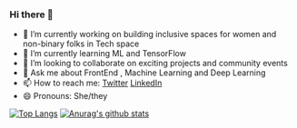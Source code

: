### Hi there 👋


- 🔭 I’m currently working on building inclusive spaces for women and non-binary folks in Tech space
- 🌱 I’m currently learning ML and TensorFlow
- 👯 I’m looking to collaborate on exciting projects and community events
- 💬 Ask me about FrontEnd , Machine Learning and Deep Learning
- 📫 How to reach me: <a href="https://twitter.com/potatostuts" target="_blank">Twitter</a>   <a href="https://www.linkedin.com/in/stuti-mishra-71978162/" target="_blank">LinkedIn</a>
- 😄 Pronouns: She/they
<!-- - ⚡ Fun fact: -->
[![Top Langs](https://github-readme-stats.vercel.app/api/top-langs/?username=Stuti-mishra)](https://github.com/Stuti-mishra/github-readme-stats)
[![Anurag's github stats](https://github-readme-stats.vercel.app/api?username=Stuti-mishra)](https://github.com/Stuti-mishra/github-readme-stats)


